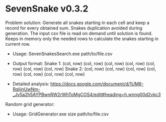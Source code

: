 # SevenSnake v0.3.2

Problem solution:
Generate all snakes starting in each cell and keep a record for every obtained sum. Snakes duplication avoided during generation. The input csv file is read on demand until solution is found. Keeps in memory only the needed rows to calculate the snakes starting in current row.

- Usage: 
    SevenSnakesSearch.exe path/to/file.csv

- Output format: 
    Snake 1: (col, row) (col, row) (col, row) (col, row) (col, row) (col, row) (col, row)
    Snake 2: (col, row) (col, row) (col, row) (col, row) (col, row) (col, row) (col, row)

- Detailed analysis: 
    https://docs.google.com/document/d/1UM6-RqlijnUwNm-_Jv5a2h5AYPBwnRW2rWhToMgCOS4/edit#heading=h.wnng00d2vkc3	

Random grid generator:

- Usage: GridGenerator.exe size path/to/file.csv 
